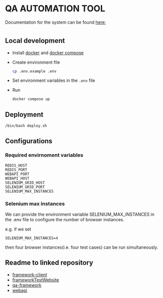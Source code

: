 # QA AUTOMATION TOOL

Documentation for the system can be found [here](docs/README.md);

#

## Local development

- Install [docker](https://docs.docker.com/get-docker/) and [docker compose](https://docs.docker.com/compose/install/)
- Create environment file

  ```bash
  cp .env.example .env
  ```

- Set environment variables in the `.env` file

- Run

  ```bash
  docker compose up
  ```

##

## Deployment

```bash
/bin/bash deploy.sh
```

## Configurations

### Required envirnoment variables

```
REDIS_HOST
REDIS_PORT
WEBAPI_PORT
WEBAPI_HOST
SELENIUM_GRID_HOST
SELENIUM_GRID_PORT
SELENIUM_MAX_INSTANCES
```

### Selenium max instances

We can provide the environment variable SELENIUM_MAX_INSTANCES in the .env file to configure the number of browser instances.

e.g.
if we set

```
SELENIUM_MAX_INSTANCES=4
```

then four browser instances(i.e. four test cases) can be run simultaneously.

## Readme to linked repository

- [framework-client](./framework-client/README.md)
- [frameworkTestWebsite](./frameworkTestWebsite/README.md)
- [qa-framework](./qa-framework/README.md)
- [webapi](./webapi/README.md)
